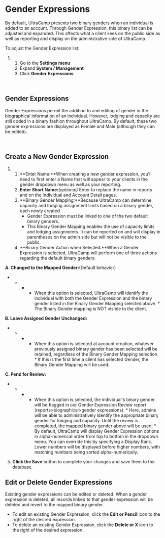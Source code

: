 # Gender Expressions
By default, UltraCamp presents two binary genders when an individual is added to an account. Through Gender Expression, this binary list can be adjusted and expanded. This affects what a client sees on the public side as well as reporting and display on the administrative side of UltraCamp.


To adjust the Gender Expression list:


1. 1. Go to the **Settings menu**
	2. Expand **System / Management**
	3. Click **Gender Expressions**


 


## Gender Expressions


Gender Expressions permit the addition to and editing of gender in the biographical information of an individual. However, lodging and capacity are still coded in a binary fashion throughout UltraCamp. By default, these two gender expressions are displayed as Female and Male (although they can be edited).


 


## Create a New Gender Expression


1. 1. **Enter Name:**When creating a new gender expression, you'll need to first enter a Name that will appear to your clients in the gender dropdown menu as well as your reporting.
	2. **Enter Short Name:***(optional)* Enter to replace the name in reports and on the Individual and Account Detail pages.
	3. **Binary Gender Mapping:**Because UltraCamp can determine capacity and lodging assignment limits based on a binary gender, each newly created
		* Gender Expression must be linked to one of the two default binary genders.
		* This Binary Gender Mapping enables the use of capacity limits and lodging assignments. It can be reported on and will display in parentheses on the admin side but will not be visible to the public.
	4. **Binary Gender Action when Selected:**When a Gender Expression is selected, UltraCamp will perform one of three actions regarding the default binary genders:


**A. Changed to the Mapped Gender:**(Default behavior) 


* + - * When this option is selected, UltraCamp will identify the individual with both the Gender Expression and the binary gender listed in the Binary Gender Mapping selected above.
			* The Binary Gender mapping is NOT visible to the client.


**B. Leave Assigned Gender Unchanged:**


* + - * When this option is selected at account creation, whatever previously assigned binary gender has been selected will be retained, regardless of the Binary Gender Mapping selection.
			* If this is the first time a client has selected Gender, the Binary Gender Mapping will be used.


**C. Pend for Review:**


* + - * When this option is selected, the individual's binary gender will be flagged in our Gender Expression Review report (reports>biographical>gender expressions).
			* Here, admins will be able to administratively identify the appropriate binary gender for lodging and capacity. Until the review is completed, the mapped binary gender above will be used.
			* By default, UltraCamp will display Gender Expression options in alpha-numerical order from top to bottom in the dropdown menu. You can override this by specifying a Display Rank. Lower numbers will be displayed before higher numbers, with matching numbers being sorted alpha-numerically.


5. **Click the Save** button to complete your changes and save them to the database.



## 


## Edit or Delete Gender Expressions


Existing gender expressions can be edited or deleted. When a gender expression is deleted, all records linked to that gender expression will be deleted and revert to the mapped binary gender.


* To edit an existing Gender Expression, click the **Edit or Pencil** icon to the right of the desired expression.
* To delete an existing Gender Expression, click the **Delete or X** icon to the right of the desired expression.


  
  


